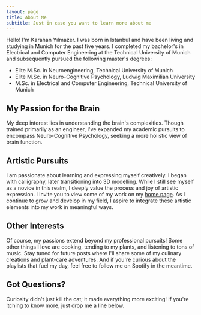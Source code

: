```yaml
---
layout: page
title: About Me
subtitle: Just in case you want to learn more about me
---
```


Hello! I'm Karahan Yılmazer. I was born in Istanbul and have been living and studying in Munich for the past five years. I completed my bachelor's in Electrical and Computer Engineering at the Technical University of Munich and subsequently pursued the following master's degrees:

- Elite M.Sc. in Neuroengineering, Technical University of Munich
- Elite M.Sc. in Neuro-Cognitive Psychology, Ludwig Maximilian University
- M.Sc. in Electrical and Computer Engineering, Technical University of Munich

## My Passion for the Brain

My deep interest lies in understanding the brain's complexities. Though trained primarily as an engineer, I've expanded my academic pursuits to encompass Neuro-Cognitive Psychology, seeking a more holistic view of brain function.

## Artistic Pursuits

I am passionate about learning and expressing myself creatively. I began with calligraphy, later transitioning into 3D modelling. While I still see myself as a novice in this realm, I deeply value the process and joy of artistic expression. I invite you to view some of my work on my <a href="../index.html">home page</a>. As I continue to grow and develop in my field, I aspire to integrate these artistic elements into my work in meaningful ways.

## Other Interests

Of course, my passions extend beyond my professional pursuits! Some other things I love are cooking, tending to my plants, and listening to tons of music. Stay tuned for future posts where I'll share some of my culinary creations and plant-care adventures. And if you're curious about the playlists that fuel my day, feel free to follow me on Spotify in the meantime.

## Got Questions?

Curiosity didn't just kill the cat; it made everything more exciting! If you're itching to know more, just drop me a line below.

